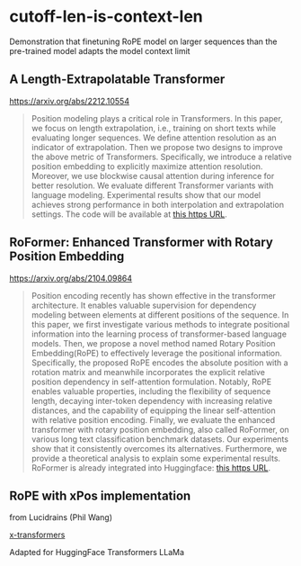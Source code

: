 # cutoff-len-is-context-len
Demonstration that finetuning RoPE model on larger sequences than the pre-trained model adapts the model context limit

## A Length-Extrapolatable Transformer
https://arxiv.org/abs/2212.10554
> Position modeling plays a critical role in Transformers. In this paper, we focus on length extrapolation, i.e., training on short texts while evaluating longer sequences. We define attention resolution as an indicator of extrapolation. Then we propose two designs to improve the above metric of Transformers. Specifically, we introduce a relative position embedding to explicitly maximize attention resolution. Moreover, we use blockwise causal attention during inference for better resolution. We evaluate different Transformer variants with language modeling. Experimental results show that our model achieves strong performance in both interpolation and extrapolation settings. The code will be available at [this https URL](https://aka.ms/LeX-Transformer).

## RoFormer: Enhanced Transformer with Rotary Position Embedding
https://arxiv.org/abs/2104.09864
> Position encoding recently has shown effective in the transformer architecture. It enables valuable supervision for dependency modeling between elements at different positions of the sequence. In this paper, we first investigate various methods to integrate positional information into the learning process of transformer-based language models. Then, we propose a novel method named Rotary Position Embedding(RoPE) to effectively leverage the positional information. Specifically, the proposed RoPE encodes the absolute position with a rotation matrix and meanwhile incorporates the explicit relative position dependency in self-attention formulation. Notably, RoPE enables valuable properties, including the flexibility of sequence length, decaying inter-token dependency with increasing relative distances, and the capability of equipping the linear self-attention with relative position encoding. Finally, we evaluate the enhanced transformer with rotary position embedding, also called RoFormer, on various long text classification benchmark datasets. Our experiments show that it consistently overcomes its alternatives. Furthermore, we provide a theoretical analysis to explain some experimental results. RoFormer is already integrated into Huggingface: [this https URL](https://huggingface.co/docs/transformers/model_doc/roformer).

## RoPE with xPos implementation
from Lucidrains (Phil Wang)

[x-transformers](https://github.com/lucidrains/x-transformers)

Adapted for HuggingFace Transformers LLaMa
